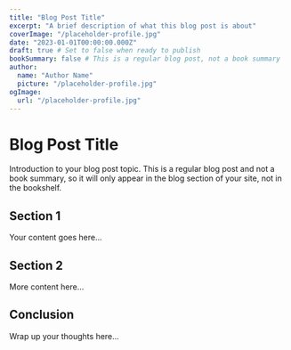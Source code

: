 ```yaml
---
title: "Blog Post Title"
excerpt: "A brief description of what this blog post is about"
coverImage: "/placeholder-profile.jpg"
date: "2023-01-01T00:00:00.000Z"
draft: true # Set to false when ready to publish
bookSummary: false # This is a regular blog post, not a book summary
author:
  name: "Author Name"
  picture: "/placeholder-profile.jpg"
ogImage:
  url: "/placeholder-profile.jpg"
---
```


# Blog Post Title

Introduction to your blog post topic. This is a regular blog post and not a book summary,
so it will only appear in the blog section of your site, not in the bookshelf.

## Section 1

Your content goes here...

## Section 2

More content here...

## Conclusion

Wrap up your thoughts here... 